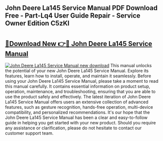 ## John Deere La145 Service Manual PDF Download Free - Part-Lq4 User Guide Repair - Service Owner Edition C5zKl

# <h2><a href="http://bc34922.oget.top/?id=John+Deere+La145+Service+Manual">🔗Download New 👉🔴 John Deere La145 Service Manual</a></h2>

[![John Deere La145 Service Manual new download](https://i.imgur.com/5g1atiW.png)](http://bc34922.oget.top/?id=John+Deere+La145+Service+Manual)
This manual unlocks the potential of your new John Deere La145 Service Manual. Explore its features, learn how to install, operate, and maintain it seamlessly. Before using your John Deere La145 Service Manual, please take a moment to read this manual carefully. It contains essential information on product setup, operation, maintenance, and troubleshooting, ensuring that you are able to use the product safely and effectively. The latest iteration of John Deere La145 Service Manual offers users an extensive collection of advanced features, such as gesture recognition, hands-free operation, multi-device compatibility, and personalized recommendations. It's our hope that the John Deere La145 Service Manual has been a clear and easy-to-follow guide in helping you get started with your new product. Should you require any assistance or clarification, please do not hesitate to contact our customer support team.
